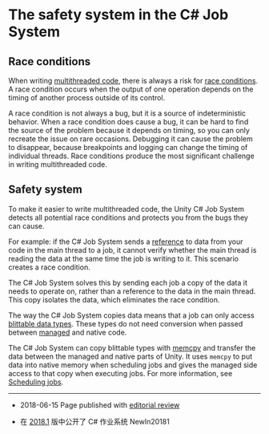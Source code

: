 # The safety system in the C# Job System

## Race conditions

When writing [multithreaded code](JobSystemMultithreading.html), there is always a risk for [race conditions](https://en.wikipedia.org/wiki/Race_condition). A race condition occurs when the output of one operation depends on the timing of another process outside of its control.

A race condition is not always a bug, but it is a source of indeterministic behavior. When a race condition does cause a bug, it can be hard to find the source of the problem because it depends on timing, so you can only recreate the issue on rare occasions. Debugging it can cause the problem to disappear, because breakpoints and logging can change the timing of individual threads. Race conditions produce the most significant challenge in writing multithreaded code. 

## Safety system

To make it easier to write multithreaded code, the Unity C# Job System detects all potential race conditions and protects you from the bugs they can cause.

For example: if the C# Job System sends a [reference](https://docs.microsoft.com/en-us/cpp/cpp/references-cpp) to data from your code in the main thread to a job, it cannot verify whether the main thread is reading the data at the same time the job is writing to it. This scenario creates a race condition.

The C# Job System solves this by sending each job a copy of the data it needs to operate on, rather than a reference to the data in the main thread. This copy isolates the data, which eliminates the race condition.

The way the C# Job System copies data means that a job can only access [blittable data types](https://en.wikipedia.org/wiki/Blittable_types). These types do not need conversion when passed between [managed](https://en.wikipedia.org/wiki/Managed_code) and native code.

The C# Job System can copy blittable types with [memcpy](http://www.cplusplus.com/reference/cstring/memcpy/) and transfer the data between the managed and native parts of Unity. It uses `memcpy` to put data into native memory when scheduling jobs and gives the managed side access to that copy when executing jobs. For more information, see [Scheduling jobs](JobSystemSchedulingJobs.html).

---

* <span class="page-edit">2018-06-15  Page published with [editorial review](DocumentationEditorialReview.html)
</span>

* <span class="page-history">在 [2018.1](https://docs.unity3d.com/2018.1/Documentation/Manual/30_search.html?q=newin20181) 版中公开了 C# 作业系统 <span class="search-words">NewIn20181</span></span>
